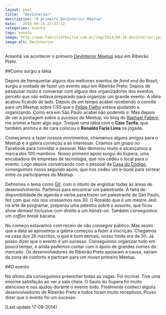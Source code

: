 ```yaml
---
layout: post
title:  "DevInterior"
description: "O primeiro DevInterior Meetup"
date:   2014-09-15 22:22:12
categories: evento
tags: evento
image: http://www.fabriciofmsilva.com.br/img/2014/09-16-devinterior.jpg
image-alt: DevInterior
---
```


Amanhã vai acontecer o primeiro [DevInterior Meetup](http://www.meetup.com/devinterior/) aqui em Ribeirão Preto.

##Como surgiu a idéia

Depois de frenquentar alguns dos melhores eventos de <i lang="en">front end</i> do Brasil, surgiu a vontade de fazer um evento aqui em Ribeirão Preto. Depois de pesquisar muito e conversar com alguns dos organizadores dos eventos, percebi que não estava preparado para organizar um grande evento. A idéia acabou ficando de lado. Depois de um tempo acabei recebendo o convite para um Meetup sobre CSS que o [Felipe Fialho](http://felipefialho.com/) estava ajudando a organizando. Como era em São Paulo acabei não podendo ir. Mas depois de ver a postagem sobre o sucesso do Meetup, no blog do [Raphael Fabeni](http://www.raphaelfabeni.com.br/nascimento-meetup-css/), me animei a fazer algo aqui. Troquei uma idéia com o **Caio Tarifa**, que também animou e de cara colocou o **Ronaldo Faria Lima** na jogada.

Começamos a fazer nossos movimentos, chamamos alguns amigos para o Meetup e a galera começou a se interessar. Criamos um grupo no Facebook para convidar o pessoal. Não demorou muito e alcançamos a marca dos 100 mambros. Nosso primeiro apoio surgui do <span title="Supera Parque de Inovação e Tecnologia de Ribeirão Preto">Supera</span>, uma encubadora de empresas de tecnologia, que nos cedeu o local para o evento. Logo depois conversando com o pessoal da [Casa do Código](http://casadocodigo.com.br), conseguimos nosso segundo apoio, que nos cedeu um e-book para sortear entre os participantes do Meetup.

Definimos o tema como [Git](http://git-scm.com/), com o intuito de englobar todas as áreas de desenvolvimento. Partimos para encontrar um palestrante. A falta de disponibilidade de agenda e verba para trazer um palestrante de São Paulo, fez com que nós nos virassemos nos 30. O Ronaldo que é um mestre Jedi na arte de programar, preparou uma palestra sobre o assunto, que ficou show demais! Inclusive com direito a um <i lang="en">hands-on</i>. Também conseguimos um <i lang="en">coffee break</i> bacana.

No começo estavamos com receio de não conseguir público. Mas assim que a data se aproximou a galera começou a fazer a inscrição. Chegamos na casa dos 26 inscritos, o que é bom demais, nosso limite era de 30. Já posso dizer que o evento é um sucesso. Conseguimos organizar tudo em pouco tempo, e ainda podemos contar com o apoio de grandes nomes do mercado. Os desenvolvedores de Ribeirão Preto apoiaram a causa, sairam da zona de conforto e partiram para um nosso primeiro Meetup.

##O evento

No último dia conseguimos preencher todas as vagas. Foi incrível. Tive uma enorme satisfação ao ver a sala cheia. O Saulo do Supera foi muito atencioso e nos ajudou durante o evento todo. Finalmente conheci alguns desenvolvedores de Ribeirão Preto e todos foram muito receptivos. Posso dizer que o evento foi um sucesso.

[Last update 17-09-2014]
